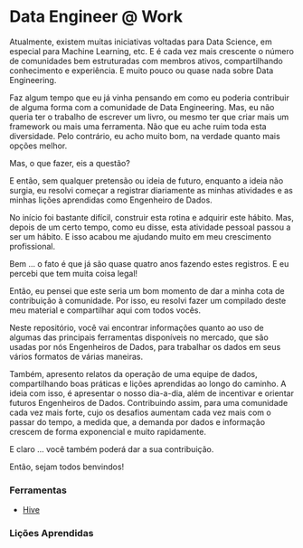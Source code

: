 # Data Engineer @ Work

Atualmente, existem muitas iniciativas voltadas para Data Science, em especial para Machine Learning, etc.
E é cada vez mais crescente o número de comunidades bem estruturadas com membros ativos, compartilhando conhecimento e experiência.
E muito pouco ou quase nada sobre Data Engineering.

Faz algum tempo que eu já vinha pensando em como eu poderia contribuir de alguma forma com a comunidade de Data Engineering.
Mas, eu não queria ter o trabalho de escrever um livro, ou mesmo ter que criar mais um framework ou mais uma ferramenta.
Não que eu ache ruim toda esta diversidade. Pelo contrário, eu acho muito bom, na verdade quanto mais opções melhor.

Mas, o que fazer, eis a questão?

E então, sem qualquer pretensão ou ideia de futuro, enquanto a ideia não surgia, eu resolvi começar a registrar diariamente as minhas atividades e as minhas lições aprendidas como Engenheiro de Dados.

No início foi bastante difícil, construir esta rotina e adquirir este hábito. Mas, depois de um certo tempo, como eu disse, esta atividade pessoal passou a ser um hábito. E isso acabou me ajudando muito em meu crescimento profissional.

Bem ... o fato é que já são quase quatro anos fazendo estes registros. E eu percebi que tem muita coisa legal!

Então, eu pensei que este seria um bom momento de dar a minha cota de contribuição à comunidade. Por isso, eu resolvi fazer um compilado deste meu material e compartilhar aqui com todos vocês.

Neste repositório, você vai encontrar informações quanto ao uso de algumas das principais ferramentas disponíveis no mercado, que são usadas por nós Engenheiros de Dados, para trabalhar os dados em seus vários formatos de várias maneiras.

Também, apresento relatos da operação de uma equipe de dados, compartilhando boas práticas e lições aprendidas ao longo do caminho.
A ideia com isso, é apresentar o nosso dia-a-dia, além de incentivar e orientar futuros Engenheiros de Dados.
Contribuindo assim, para uma comunidade cada vez mais forte, cujo os desafios aumentam cada vez mais com o passar do tempo, a medida que, a demanda por dados e informação crescem de forma exponencial e muito rapidamente.

E claro ... você também poderá dar a sua contribuição.

Então, sejam todos benvindos!

### Ferramentas

- [Hive](https://github.com/lserra/hde/blob/master/README.md)

### Lições Aprendidas




